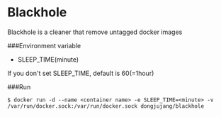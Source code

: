 # Blackhole

Blackhole is a cleaner that remove untagged docker images

###Environment variable

* SLEEP_TIME(minute)

If you don't set SLEEP_TIME, default is 60(=1hour)

###Run

```
$ docker run -d --name <container name> -e SLEEP_TIME=<minute> -v /var/run/docker.sock:/var/run/docker.sock dongjujang/blackhole
```

